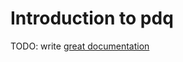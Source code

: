 # Introduction to pdq

TODO: write [great documentation](http://jacobian.org/writing/great-documentation/what-to-write/)
